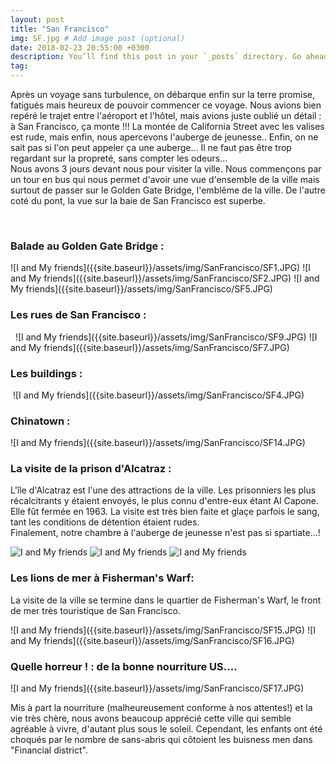 ```yaml
---
layout: post
title: "San Francisco"
img: SF.jpg # Add image post (optional)
date: 2018-02-23 20:55:00 +0300
description: You’ll find this post in your `_posts` directory. Go ahead and edit it and re-build the site to see your changes. # Add post description (optional)
tag: 
---
```

<p>Après un voyage sans turbulence, on débarque enfin sur la terre promise, fatigués mais heureux de pouvoir commencer ce voyage. 
Nous avions bien repéré le trajet entre l'aéroport et l'hôtel, mais avions juste oublié un détail : à San Francisco, ça monte !!!
La montée de California Street avec les valises est rude, mais enfin, nous apercevons l'auberge de jeunesse.. Enfin, on ne sait pas si l'on peut appeler ça
une auberge... Il ne faut pas être trop regardant sur la propreté, sans compter les odeurs...<br/>
Nous avons 3 jours devant nous pour visiter la ville. Nous commençons par un tour en bus qui nous permet d'avoir une vue d'ensemble de la ville mais surtout
de passer sur le Golden Gate Bridge, l'emblême de la ville. De l'autre coté du pont, la vue sur la baie de San Francisco est superbe.</p>

 <br/> 
 <h3> Balade au Golden Gate Bridge :</h3>
![I and My friends]({{site.baseurl}}/assets/img/SanFrancisco/SF1.JPG)
![I and My friends]({{site.baseurl}}/assets/img/SanFrancisco/SF2.JPG)
![I and My friends]({{site.baseurl}}/assets/img/SanFrancisco/SF5.JPG)
 <h3> Les rues de San Francisco :</h3>
<img class="Rot270" src="{{site.baseurl}}/assets/img/SanFrancisco/SF3.JPG" alt="">
<img class="Rot270" src="{{site.baseurl}}/assets/img/SanFrancisco/SF6.JPG" alt="">
![I and My friends]({{site.baseurl}}/assets/img/SanFrancisco/SF9.JPG)
![I and My friends]({{site.baseurl}}/assets/img/SanFrancisco/SF7.JPG)
 <h3> Les buildings :</h3>
<img class="Rot270" src="{{site.baseurl}}/assets/img/SanFrancisco/SF8.JPG" alt="">
![I and My friends]({{site.baseurl}}/assets/img/SanFrancisco/SF4.JPG)
 <h3> Chinatown :</h3>
![I and My friends]({{site.baseurl}}/assets/img/SanFrancisco/SF14.JPG)
 <h3> La visite de la prison d'Alcatraz :</h3>
 <p>L'île d'Alcatraz est l'une des attractions de la ville. Les prisonniers les plus récalcitrants y étaient envoyés, le plus connu d'entre-eux étant Al Capone.
 Elle fût fermée en 1963. La visite est très bien faite et glaçe parfois le sang, tant les conditions de détention étaient rudes. <br/>
 Finalement, notre chambre à l'auberge de jeunesse n'est pas si spartiate...!</p>
 
![I and My friends]({{site.baseurl}}/assets/img/SanFrancisco/SF10.JPG)
![I and My friends]({{site.baseurl}}/assets/img/SanFrancisco/SF11.JPG)
![I and My friends]({{site.baseurl}}/assets/img/SanFrancisco/SF12.JPG)
<img class="Rot270" src="{{site.baseurl}}/assets/img/SanFrancisco/SF13.JPG" alt="">

 <h3> Les lions de mer à Fisherman's Warf:</h3>
 <p> La visite de la ville se termine dans le quartier de Fisherman's Warf, le front de mer très touristique de San Francisco. </p>
![I and My friends]({{site.baseurl}}/assets/img/SanFrancisco/SF15.JPG)
![I and My friends]({{site.baseurl}}/assets/img/SanFrancisco/SF16.JPG)
 <h3> Quelle horreur ! : de la bonne nourriture US....</h3>
![I and My friends]({{site.baseurl}}/assets/img/SanFrancisco/SF17.JPG)
<br/>
 <p>Mis à part la nourriture (malheureusement conforme à nos attentes!) et la vie très chère, nous avons beaucoup apprécié 
 cette ville qui semble agréable à vivre, d'autant plus sous le soleil. Cependant, les enfants ont été choqués par le nombre de sans-abris qui côtoient les buisness men
 dans "Financial district". </p>
<br/>



